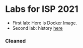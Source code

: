 # Labs for ISP 2021
- First lab: Here is [Docker Image](https://hub.docker.com/repository/docker/ivangin/lab1-guess).
- Second lab: history [here](https://github.com/IvanSir/IspSecondLab)
### Cleaned
